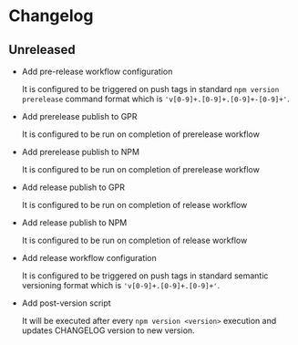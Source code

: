# Changelog

## Unreleased

- Add pre-release workflow configuration

  It is configured to be triggered on push tags in standard `npm version prerelease` command format which is `'v[0-9]+.[0-9]+.[0-9]+-[0-9]+'`.

- Add prerelease publish to GPR

  It is configured to be run on completion of prerelease workflow

- Add prerelease publish to NPM

  It is configured to be run on completion of prerelease workflow

- Add release publish to GPR

  It is configured to be run on completion of release workflow

- Add release publish to NPM

  It is configured to be run on completion of release workflow

- Add release workflow configuration

  It is configured to be triggered on push tags in standard semantic versioning format which is `'v[0-9]+.[0-9]+.[0-9]+'`.

- Add post-version script

  It will be executed after every `npm version <version>` execution and updates CHANGELOG version to new version.

